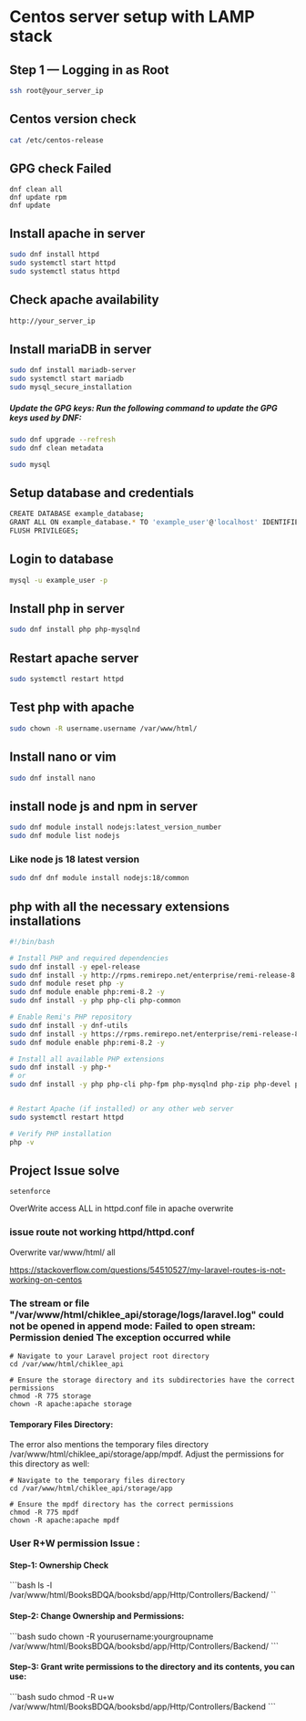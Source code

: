 # Centos server setup with LAMP stack

## Step 1 — Logging in as Root

```bash
ssh root@your_server_ip
```
## Centos version check
```bash
cat /etc/centos-release
```
## GPG check Failed
```base
dnf clean all
dnf update rpm
dnf update

```

## Install apache in server

```bash
sudo dnf install httpd
sudo systemctl start httpd
sudo systemctl status httpd
```

## Check apache availability

```bash
http://your_server_ip
```

## Install mariaDB in server

```bash
sudo dnf install mariadb-server
sudo systemctl start mariadb
sudo mysql_secure_installation
```

##### Update the GPG keys: Run the following command to update the GPG keys used by DNF:
```bash
sudo dnf upgrade --refresh
sudo dnf clean metadata
```

```bash
sudo mysql
```

## Setup database and credentials

```bash
CREATE DATABASE example_database;
GRANT ALL ON example_database.* TO 'example_user'@'localhost' IDENTIFIED BY 'password' WITH GRANT OPTION;
FLUSH PRIVILEGES;
```

## Login to database

```bash
mysql -u example_user -p
```

## Install php in server

```bash
sudo dnf install php php-mysqlnd
```

## Restart apache server

```bash
sudo systemctl restart httpd
```

## Test php with apache

```bash
sudo chown -R username.username /var/www/html/
```

## Install nano or vim

```bash
sudo dnf install nano
```

## install node js and npm in server

```bash
sudo dnf module install nodejs:latest_version_number
sudo dnf module list nodejs
```

### Like node js 18 latest version

```bash
sudo dnf dnf module install nodejs:18/common
```

## php with all the necessary extensions installations

```bash
#!/bin/bash

# Install PHP and required dependencies
sudo dnf install -y epel-release
sudo dnf install -y http://rpms.remirepo.net/enterprise/remi-release-8.rpm
sudo dnf module reset php -y
sudo dnf module enable php:remi-8.2 -y
sudo dnf install -y php php-cli php-common

# Enable Remi's PHP repository
sudo dnf install -y dnf-utils
sudo dnf install -y https://rpms.remirepo.net/enterprise/remi-release-8.rpm
sudo dnf module enable php:remi-8.2 -y

# Install all available PHP extensions
sudo dnf install -y php-*
# or 
sudo dnf install -y php php-cli php-fpm php-mysqlnd php-zip php-devel php-gd php-mbstring php-curl php-xml php-pear php-bcmath php-json php-openssl php-pdo php-ldap php-pecl-imagick php-pecl-memcache php-pecl-redis php-pecl-apcu php-pecl-mongodb


# Restart Apache (if installed) or any other web server
sudo systemctl restart httpd

# Verify PHP installation
php -v

```


## Project Issue solve 
```
setenforce

```
OverWrite access ALL in httpd.conf file in apache overwrite

### issue route not working httpd/httpd.conf
Overwrite var/www/html/  all 

https://stackoverflow.com/questions/54510527/my-laravel-routes-is-not-working-on-centos


### The stream or file "/var/www/html/chiklee_api/storage/logs/laravel.log" could not be opened in append mode: Failed to open stream: Permission denied The exception occurred while 

```
# Navigate to your Laravel project root directory
cd /var/www/html/chiklee_api

# Ensure the storage directory and its subdirectories have the correct permissions
chmod -R 775 storage
chown -R apache:apache storage
```

#### Temporary Files Directory:

The error also mentions the temporary files directory /var/www/html/chiklee_api/storage/app/mpdf. Adjust the permissions for this directory as well:
```
# Navigate to the temporary files directory
cd /var/www/html/chiklee_api/storage/app

# Ensure the mpdf directory has the correct permissions
chmod -R 775 mpdf
chown -R apache:apache mpdf
```

### User R+W permission Issue :
<h4>Step-1: Ownership Check</h4>
```bash
ls -l /var/www/html/BooksBDQA/booksbd/app/Http/Controllers/Backend/
``
<h4>Step-2: Change Ownership and Permissions:</h4>
```bash
sudo chown -R yourusername:yourgroupname /var/www/html/BooksBDQA/booksbd/app/Http/Controllers/Backend/
```
<h4>Step-3: Grant write permissions to the directory and its contents, you can use:</h4>
```bash
sudo chmod -R u+w /var/www/html/BooksBDQA/booksbd/app/Http/Controllers/Backend
```
